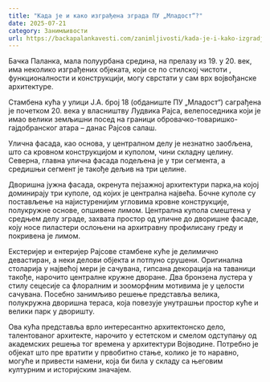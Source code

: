 ```yaml
---
title: "Када је и како изграђена зграда ПУ „Младост“?"
date: 2025-07-21
category: Занимљивости
url: https://backapalankavesti.com/zanimljivosti/kada-je-i-kako-izgradjena-zgrada-pu-mladost-1/
---
```


Бачка Паланка, мала полуурбана средина, на прелазу из 19. у 20. век, има неколико изграђених објеката, који се по стилској чистоти , функционалности и конструкцији, могу сврстати у сам врх војвођанске архитектуре.

Стамбена кућа у улици Ј.А. број 18 (обданиште ПУ „Младост“) саграђена је почетком 20. века у власништву Лудвика Рајса, велепоседника који је имао велики земљишни посед на граници обровачко-товаришко-гајдобранског атара – данас Рајсов салаш.

Улична фасада, као основа, у централном делу је незнатно заобљена, што са кровном конструкцијом и куполом, чини складну целину. Северна, главна улична фасада подељена је у три сегмента, а средишњи сегмент је такође дељив на три целине.

Дворишна јужна фасада, окренута пејзажној архитектури парка,на којој доминирају три куполе, од којих је централна највећа. Бочне куполе су постављење на најистуренијим угловима кровне конструкције, полукружне основе, опшивене лимом. Централна купола смештена у средњем делу зграде, захвата простор од уличне до дворишне фасаде, коју носе пиластери ослоњени на архитравну профилисану греду и покривена је лимом.

Екстеријер и ентеријер Рајсове стамбене куће је делимично девастиран, а неки делови објекта и потпуно срушени. Оригинална столарија у највећој мери је сачувана, гипсана декорација на таваници такође, нарочито централне кружне дворане. Два бронзена лустера у стилу сецесије са флоралним и зооморфним мотивима је у целости сачувана. Посебно занимљиво решење представља велика, полукружна дворишна тераса, која повезује унутрашњи простор куће и велики парк у дворишту.

Ова кућа представља врло интересантно архитектонско дело, талентованог архитекте, нарочито у естетском и смелом одступању од академских решења тог времена у архитектури Војводине. Потребно је објекат што пре вратити у првобитно стање, колико је то наравно, могуће и привести намени, која би била у складу са његовим културним и историјским значајем.
